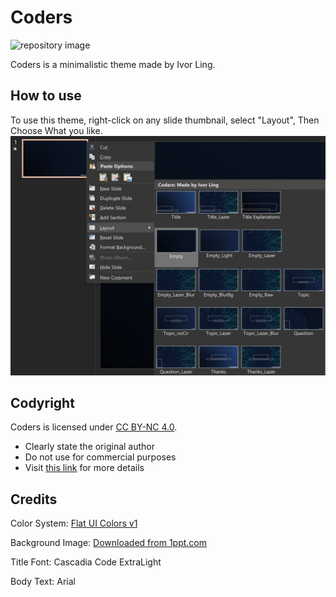 # Coders

![repository image](https://repository-images.githubusercontent.com/488578313/77b25596-0c33-4d1c-b4ca-6270fc9af365)

Coders is a minimalistic theme made by Ivor Ling.

## How to use

To use this theme, right-click on any slide thumbnail, select "Layout", Then Choose What you like.
![how to use](https://github.com/minecraftfen/Coders/raw/main/how-to-use.png)

## Codyright

Coders is licensed under [CC BY-NC 4.0](http://creativecommons.org/licenses/by-nc/4.0/?ref=chooser-v1).

- Clearly state the original author
- Do not use for commercial purposes
- Visit [this link](http://creativecommons.org/licenses/by-nc/4.0/?ref=chooser-v1) for more details

## Credits

Color System: [Flat UI Colors v1](https://flatuicolors.com/palette/defo)

Background Image: [Downloaded from 1ppt.com](https://www.1ppt.com/article/68545.html)

Title Font: Cascadia Code ExtraLight

Body Text: Arial
